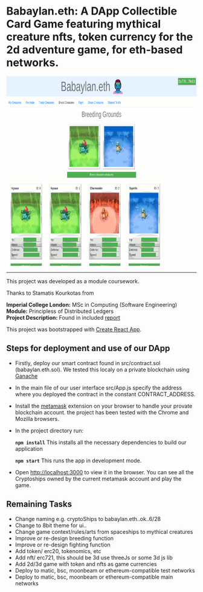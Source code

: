 # Babaylan.eth: A DApp Collectible Card Game featuring mythical creature nfts, token currency for the 2d adventure game, for eth-based networks.

<!-- <img src="./screenshots/fighting_tab.png" alt="" width="1000em" height="500em">
 -->
 <img src="./screenshots/babaylan.eth.ss.gif" alt="" width="1000em" height="500em">

***

This project was developed as a module coursework.

Thanks to Stamatis Kourkotas from

**Imperial College London:** MSc in Computing (Software Engineering)<br />
**Module:** Principless of Distributed Ledgers<br />
**Project Description:** Found in included [report](./report.pdf)<br />

This project was bootstrapped with [Create React App](https://github.com/facebook/create-react-app).

## Steps for deployment and use of our DApp

- Firstly, deploy our smart contract found in src/contract.sol (babaylan.eth.sol). We tested this localy on a private blockchain using [Ganache](https://www.trufflesuite.com/ganache)
- In the main file of our user interface src/App.js specify the address where you deployed the contract in the constant CONTRACT_ADDRESS.
- Install the [metamask](https://metamask.io/) extension on your browser to handle your provate blockchain account. the project has been tested with the Chrome and Mozilla browsers.
- In the project directory run:

    **`npm install`** This installs all the necessary dependencies to build our application
    
    **`npm start`** This runs the app in development mode.<br />

- Open [http://localhost:3000](http://localhost:3000) to view it in the browser. You can see all the Cryptoships owned by the current metamask account and play the game.

## Remaining Tasks

- Change naming e.g. cryptoShips to babaylan.eth..ok..6/28
- Change to 8bit theme for ui..
- Change game context/rules/arts from spaceships to mythical creatures
- Improve or re-design breeding function
- Improve or re-design fighting function
- Add token/ erc20, tokenomics, etc
- Add nft/ erc721, this should be 3d use threeJs or some 3d js lib
- Add 2d/3d game with token and nfts as game currencies
- Deploy to matic, bsc, moonbeam or ethereum-compatible test networks
- Deploy to matic, bsc, moonbeam or ethereum-compatible main networks
